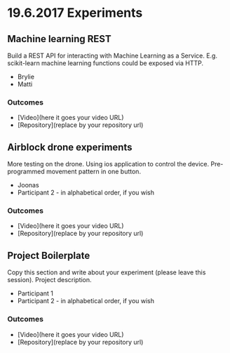# 19.6.2017 Experiments

## Machine learning REST

Build a REST API for interacting with Machine Learning as a Service. E.g. scikit-learn machine learning functions could be exposed via HTTP.

* Brylie
* Matti

### Outcomes

- [Video](here it goes your video URL)
- [Repository](replace by your repository url)

## Airblock drone experiments

More testing on the drone. Using ios application to control the device. Pre-programmed movement pattern in one button.

* Joonas
* Participant 2 - in alphabetical order, if you wish

### Outcomes

- [Video](here it goes your video URL)
- [Repository](replace by your repository url)

## Project Boilerplate

Copy this section and write about your experiment (please leave this session).
Project description.

* Participant 1
* Participant 2 - in alphabetical order, if you wish

### Outcomes

- [Video](here it goes your video URL)
- [Repository](replace by your repository url)
